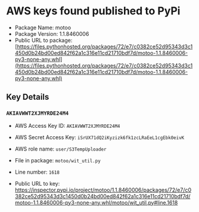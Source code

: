 # AWS keys found published to PyPi

* Package Name: motoo
* Package Version: 1.1.8460006
* Public URL to package: [https://files.pythonhosted.org/packages/72/e7/c0382ce52d95343d3c1450d0b24bd00ed842f62a1c316e11cd21710bdf7d/motoo-1.1.8460006-py3-none-any.whl](https://files.pythonhosted.org/packages/72/e7/c0382ce52d95343d3c1450d0b24bd00ed842f62a1c316e11cd21710bdf7d/motoo-1.1.8460006-py3-none-any.whl)

## Key Details

### `AKIAVWWT2XJMYRDE24M4`

* AWS Access Key ID: `AKIAVWWT2XJMYRDE24M4`
* AWS Secret Access Key: `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` 
* AWS role name: `user/S3TempUploader`
* File in package: `motoo/wit_util.py`
* Line number: `1618`

* Public URL to key: https://inspector.pypi.io/project/motoo/1.1.8460006/packages/72/e7/c0382ce52d95343d3c1450d0b24bd00ed842f62a1c316e11cd21710bdf7d/motoo-1.1.8460006-py3-none-any.whl/motoo/wit_util.py#line.1618


